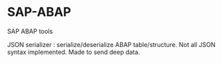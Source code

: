 # SAP-ABAP
SAP ABAP tools

JSON serializer : 
serialize/deserialize ABAP table/structure. Not all JSON syntax implemented. Made to send deep data.
